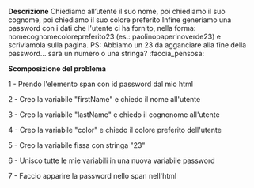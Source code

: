 **Descrizione**
Chiediamo all’utente il suo nome,
poi chiediamo il suo cognome,
poi chiediamo il suo colore preferito
Infine generiamo una password con i dati che l'utente ci ha fornito, nella forma: nomecognomecolorepreferito23
(es.: paolinopaperinoverde23) e scriviamola sulla pagina.
PS: Abbiamo un 23 da agganciare alla fine della password... sarà un numero o una stringa? :faccia_pensosa:


**Scomposizione del problema**

1 - Prendo l'elemento span con id password dal mio html

2 - Creo la variabile "firstName" e chiedo il nome all'utente

3 - Creo la variabile "lastName" e chiedo il cognonome all'utente

4 - Creo la variabile "color" e chiedo il colore preferito dell'utente

5 - Creo la variabile fissa con stringa "23"

6 - Unisco tutte le mie variabili in una nuova variabile password

7 - Faccio apparire la password nello span nell'html

